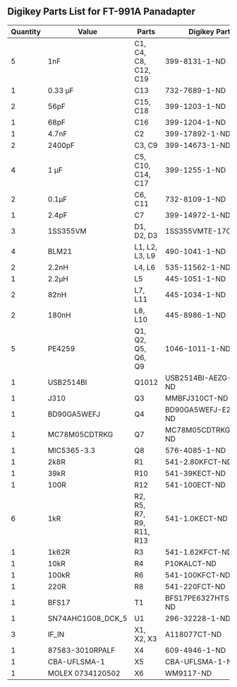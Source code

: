 ## Digikey Parts List for FT-991A Panadapter

| Quantity | Value | Parts | Digikey Part |
| --- | --- | --- | --- |
| 5 | 1nF | C1, C4, C8, C12, C19 | 399-8131-1-ND |
| 1 | 0.33 µF | C13 | 732-7689-1-ND |
| 2 | 56pF | C15, C18 | 399-1203-1-ND |
| 1 | 68pF | C16 | 399-1204-1-ND |
| 1 | 4.7nF | C2 | 399-17892-1-ND |
| 2 | 2400pF | C3, C9 | 399-14673-1-ND |
| 4 | 1 µF | C5, C10, C14, C17 | 399-1255-1-ND |
| 2 | 0.1µF | C6, C11 | 732-8109-1-ND |
| 1 | 2.4pF | C7 | 399-14972-1-ND |
| 3 | 1SS355VM | D1, D2, D3 | 1SS355VMTE-17CT-ND |
| 4 | BLM21 | L1, L2, L3, L9 | 490-1041-1-ND |
| 2 | 2.2nH | L4, L6 | 535-11562-1-ND |
| 1 | 2.2µH | L5 | 445-1051-1-ND |
| 2 | 82nH | L7, L11 | 445-1034-1-ND |
| 2 | 180nH | L8, L10 | 445-8986-1-ND |
| 5 | PE4259 | Q1, Q2, Q5, Q6, Q9 | 1046-1011-1-ND |
| 1 | USB2514BI | Q1012 | USB2514BI-AEZG-CT-ND |
| 1 | J310 | Q3 | MMBFJ310CT-ND |
| 1 | BD90GA5WEFJ | Q4 | BD90GA5WEFJ-E2CT-ND |
| 1 | MC78M05CDTRKG | Q7 | MC78M05CDTRKGOSCT-ND |
| 1 | MIC5365-3.3 | Q8 | 576-4085-1-ND |
| 1 | 2k8R | R1 | 541-2.80KFCT-ND |
| 1 | 39kR | R10 | 541-39KECT-ND |
| 1 | 100R | R12 | 541-100ECT-ND |
| 6 | 1kR | R2, R5, R7, R9, R11, R13 | 541-1.0KECT-ND |
| 1 | 1k62R | R3 | 541-1.62KFCT-ND |
| 1 | 10kR | R4 | P10KALCT-ND |
| 1 | 100kR | R6 | 541-100KFCT-ND |
| 1 | 220R | R8 | 541-220FCT-ND |
| 1 | BFS17 | T1 | BFS17PE6327HTSA1CT-ND |
| 1 | SN74AHC1G08_DCK_5 | U1 | 296-32228-1-ND |
| 3 | IF_IN | X1, X2, X3 | A118077CT-ND |
| 1 | 87583-3010RPALF | X4 | 609-4946-1-ND |
| 1 | CBA-UFLSMA-1 | X5 | CBA-UFLSMA-1-ND |
| 1 | MOLEX 0734120502 | X6 | WM9117-ND |
